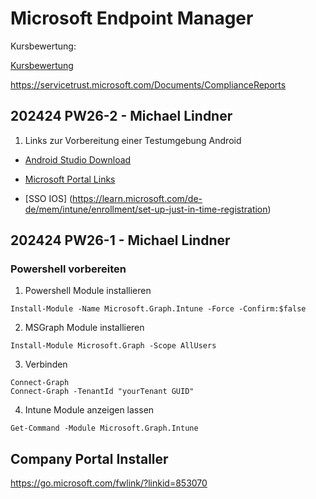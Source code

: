 # Microsoft Endpoint Manager

Kursbewertung:

[Kursbewertung](http://www.metricsthatmatter.com/pcware8)


https://servicetrust.microsoft.com/Documents/ComplianceReports

## 202424 PW26-2 - Michael Lindner

1. Links zur Vorbereitung einer Testumgebung Android

- [Android Studio Download](https://developer.android.com/studio?hl=de)

- [Microsoft Portal Links](https://cmd.ms)
- [SSO IOS] (https://learn.microsoft.com/de-de/mem/intune/enrollment/set-up-just-in-time-registration)


## 202424 PW26-1 - Michael Lindner

### Powershell vorbereiten

1. Powershell Module  installieren

``` Script
Install-Module -Name Microsoft.Graph.Intune -Force -Confirm:$false
```

2. MSGraph Module installieren

``` Script
Install-Module Microsoft.Graph -Scope AllUsers 
```

3. Verbinden

``` Script
Connect-Graph
Connect-Graph -TenantId "yourTenant GUID"  
```

4. Intune Module anzeigen lassen

``` Script
Get-Command -Module Microsoft.Graph.Intune  
```




## Company Portal Installer

 https://go.microsoft.com/fwlink/?linkid=853070 